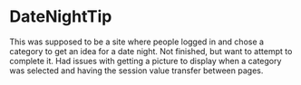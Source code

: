 # DateNightTip
This was supposed to be a site where people logged in and chose a category to get an idea for a date night. Not finished, but want to attempt to complete it. Had issues with getting a picture to display when a category was selected and having the session value transfer between pages.
